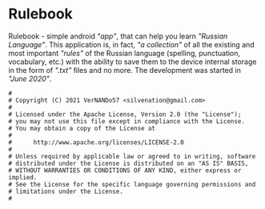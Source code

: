# Rulebook
Rulebook - simple android _"app"_, that can help you learn _"Russian Language"_.
This application is, in fact, _"a collection"_ of all the existing and most important _"rules"_ of the Russian language (spelling, punctuation, vocabulary, etc.) with the ability to save them to the device internal storage in the form of _".txt"_ files and no more.
The development was started in _"June 2020"_.

```
#
# Copyright (C) 2021 VerNANDo57 <silvenation@gmail.com>
#
# Licensed under the Apache License, Version 2.0 (the "License");
# you may not use this file except in compliance with the License.
# You may obtain a copy of the License at
#
#      http://www.apache.org/licenses/LICENSE-2.0
#
# Unless required by applicable law or agreed to in writing, software
# distributed under the License is distributed on an "AS IS" BASIS,
# WITHOUT WARRANTIES OR CONDITIONS OF ANY KIND, either express or implied.
# See the License for the specific language governing permissions and
# limitations under the License.
#
